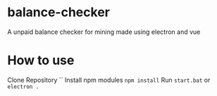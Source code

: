 # balance-checker
A unpaid balance checker for mining made using electron and vue

# How to use
Clone Repository
``
Install npm modules
`npm install`
Run `start.bat` or
`electron .`
